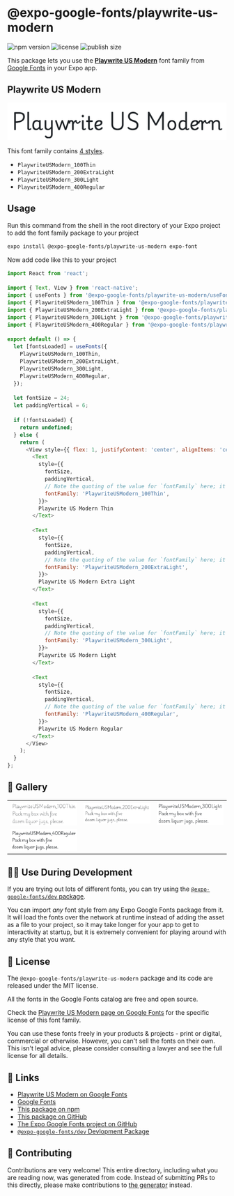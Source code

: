 # @expo-google-fonts/playwrite-us-modern

![npm version](https://flat.badgen.net/npm/v/@expo-google-fonts/playwrite-us-modern)
![license](https://flat.badgen.net/github/license/expo/google-fonts)
![publish size](https://flat.badgen.net/packagephobia/install/@expo-google-fonts/playwrite-us-modern)

This package lets you use the [**Playwrite US Modern**](https://fonts.google.com/specimen/Playwrite+US+Modern) font family from [Google Fonts](https://fonts.google.com/) in your Expo app.

## Playwrite US Modern

![Playwrite US Modern](./font-family.png)

This font family contains [4 styles](#-gallery).

- `PlaywriteUSModern_100Thin`
- `PlaywriteUSModern_200ExtraLight`
- `PlaywriteUSModern_300Light`
- `PlaywriteUSModern_400Regular`

## Usage

Run this command from the shell in the root directory of your Expo project to add the font family package to your project
```sh
expo install @expo-google-fonts/playwrite-us-modern expo-font
```

Now add code like this to your project
```js
import React from 'react';

import { Text, View } from 'react-native';
import { useFonts } from '@expo-google-fonts/playwrite-us-modern/useFonts';
import { PlaywriteUSModern_100Thin } from '@expo-google-fonts/playwrite-us-modern/100Thin';
import { PlaywriteUSModern_200ExtraLight } from '@expo-google-fonts/playwrite-us-modern/200ExtraLight';
import { PlaywriteUSModern_300Light } from '@expo-google-fonts/playwrite-us-modern/300Light';
import { PlaywriteUSModern_400Regular } from '@expo-google-fonts/playwrite-us-modern/400Regular';

export default () => {
  let [fontsLoaded] = useFonts({
    PlaywriteUSModern_100Thin,
    PlaywriteUSModern_200ExtraLight,
    PlaywriteUSModern_300Light,
    PlaywriteUSModern_400Regular,
  });

  let fontSize = 24;
  let paddingVertical = 6;

  if (!fontsLoaded) {
    return undefined;
  } else {
    return (
      <View style={{ flex: 1, justifyContent: 'center', alignItems: 'center' }}>
        <Text
          style={{
            fontSize,
            paddingVertical,
            // Note the quoting of the value for `fontFamily` here; it expects a string!
            fontFamily: 'PlaywriteUSModern_100Thin',
          }}>
          Playwrite US Modern Thin
        </Text>

        <Text
          style={{
            fontSize,
            paddingVertical,
            // Note the quoting of the value for `fontFamily` here; it expects a string!
            fontFamily: 'PlaywriteUSModern_200ExtraLight',
          }}>
          Playwrite US Modern Extra Light
        </Text>

        <Text
          style={{
            fontSize,
            paddingVertical,
            // Note the quoting of the value for `fontFamily` here; it expects a string!
            fontFamily: 'PlaywriteUSModern_300Light',
          }}>
          Playwrite US Modern Light
        </Text>

        <Text
          style={{
            fontSize,
            paddingVertical,
            // Note the quoting of the value for `fontFamily` here; it expects a string!
            fontFamily: 'PlaywriteUSModern_400Regular',
          }}>
          Playwrite US Modern Regular
        </Text>
      </View>
    );
  }
};

```

## 🔡 Gallery


||||
|-|-|-|
|![PlaywriteUSModern_100Thin](.//100Thin/PlaywriteUSModern_100Thin.ttf.png)|![PlaywriteUSModern_200ExtraLight](.//200ExtraLight/PlaywriteUSModern_200ExtraLight.ttf.png)|![PlaywriteUSModern_300Light](.//300Light/PlaywriteUSModern_300Light.ttf.png)||
|![PlaywriteUSModern_400Regular](.//400Regular/PlaywriteUSModern_400Regular.ttf.png)||||


## 👩‍💻 Use During Development

If you are trying out lots of different fonts, you can try using the [`@expo-google-fonts/dev` package](https://github.com/expo/google-fonts/tree/master/font-packages/dev#readme).

You can import *any* font style from any Expo Google Fonts package from it. It will load the fonts
over the network at runtime instead of adding the asset as a file to your project, so it may take longer
for your app to get to interactivity at startup, but it is extremely convenient
for playing around with any style that you want.

## 📖 License

The `@expo-google-fonts/playwrite-us-modern` package and its code are released under the MIT license.

All the fonts in the Google Fonts catalog are free and open source.

Check the [Playwrite US Modern page on Google Fonts](https://fonts.google.com/specimen/Playwrite+US+Modern) for the specific license of this font family.

You can use these fonts freely in your products & projects - print or digital, commercial or otherwise. However, you can't sell the fonts on their own. This isn't legal advice, please consider consulting a lawyer and see the full license for all details.

## 🔗 Links

- [Playwrite US Modern on Google Fonts](https://fonts.google.com/specimen/Playwrite+US+Modern)
- [Google Fonts](https://fonts.google.com/)
- [This package on npm](https://www.npmjs.com/package/@expo-google-fonts/playwrite-us-modern)
- [This package on GitHub](https://github.com/expo/google-fonts/tree/master/font-packages/playwrite-us-modern)
- [The Expo Google Fonts project on GitHub](https://github.com/expo/google-fonts)
- [`@expo-google-fonts/dev` Devlopment Package](https://github.com/expo/google-fonts/tree/master/font-packages/dev)

## 🤝 Contributing

Contributions are very welcome! This entire directory, including what you are reading now, was generated from code. Instead of submitting PRs to this directly, please make contributions to [the generator](https://github.com/expo/google-fonts/tree/master/packages/generator) instead.
